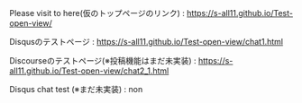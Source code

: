 Please visit to here(仮のトップページのリンク) : https://s-all11.github.io/Test-open-view/

Disqusのテストページ : https://s-all11.github.io/Test-open-view/chat1.html

Discourseのテストページ(※投稿機能はまだ未実装) : https://s-all11.github.io/Test-open-view/chat2_1.html

Disqus chat test (※まだ未実装) : non